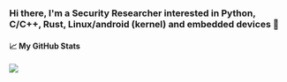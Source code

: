 ### Hi there, I'm a Security Researcher interested in Python, C/C++, Rust, Linux/android (kernel) and embedded devices 👋

<!--
**simonlucky/simonlucky** is a ✨ _special_ ✨ repository because its `README.md` (this file) appears on your GitHub profile.

Here are some ideas to get you started:

- 🔭 I’m currently working on ...
- 🌱 I’m currently learning ...
- 👯 I’m looking to collaborate on ...
- 🤔 I’m looking for help with ...
- 💬 Ask me about ...
- 📫 How to reach me: ...
- 😄 Pronouns: ...
- ⚡ Fun fact: ...
-->

#### &#x1f4c8; My GitHub Stats


<a href="https://blacknetwork.pythonanywhere.com/">
  <img card_width="600" src="https://github-readme-streak-stats.herokuapp.com/?user=simonlucky&theme=dark" />
</a>
<br/>

